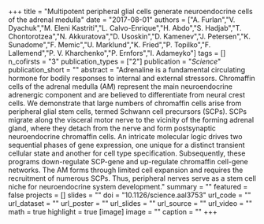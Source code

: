 +++
title = "Multipotent peripheral glial cells generate neuroendocrine cells of the adrenal medulla"
date = "2017-08-01"
authors = ["A. Furlan","V. Dyachuk","M. Eleni Kastriti","L. Calvo-Enrique","H. Abdo","S. Hadjab","T. Chontorotzea","N. Akkuratova","D. Usoskin","D. Kamenev","J. Petersen","K. Sunadome","F. Memic","U. Marklund","K. Fried","P. Topilko","F. Lallemend","P. V. Kharchenko","P. Ernfors","I. Adameyko"]
tags = []
n_cofirsts = "3"
publication_types = ["2"]
publication = "_Science_"
publication_short = ""
abstract = "Adrenaline is a fundamental circulating hormone for bodily responses to internal and external stressors. Chromaffin cells of the adrenal medulla (AM) represent the main neuroendocrine adrenergic component and are believed to differentiate from neural crest cells. We demonstrate that large numbers of chromaffin cells arise from peripheral glial stem cells, termed Schwann cell precursors (SCPs). SCPs migrate along the visceral motor nerve to the vicinity of the forming adrenal gland, where they detach from the nerve and form postsynaptic neuroendocrine chromaffin cells. An intricate molecular logic drives two sequential phases of gene expression, one unique for a distinct transient cellular state and another for cell type specification. Subsequently, these programs down-regulate SCP-gene and up-regulate chromaffin cell-gene networks. The AM forms through limited cell expansion and requires the recruitment of numerous SCPs. Thus, peripheral nerves serve as a stem cell niche for neuroendocrine system development."
summary = ""
featured = false
projects = []
slides = ""
doi = "10.1126/science.aal3753"
url_code = ""
url_dataset = ""
url_poster = ""
url_slides = ""
url_source = ""
url_video = ""
math = true
highlight = true
[image]
image = ""
caption = ""
+++

